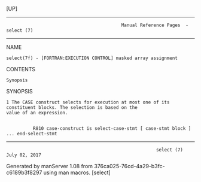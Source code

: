 [UP]

-----------------------------------------------------------------------------------------------------------------------------------
                                               Manual Reference Pages  - select (7)
-----------------------------------------------------------------------------------------------------------------------------------
                                                                 
NAME

    select(7f) - [FORTRAN:EXECUTION CONTROL] masked array assignment

CONTENTS

    Synopsis

SYNOPSIS

    1 The CASE construct selects for execution at most one of its constituent blocks. The selection is based on the
    value of an expression.


              R810 case-construct is select-case-stmt [ case-stmt block ] ... end-select-stmt

-----------------------------------------------------------------------------------------------------------------------------------

                                                            select (7)                                                July 02, 2017

Generated by manServer 1.08 from 376ca025-76cd-4a29-b3fc-c6189b3f8297 using man macros.
                                                             [select]
